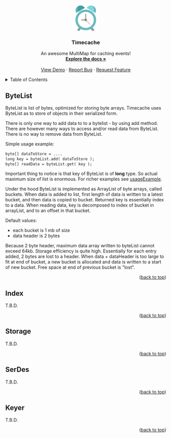 <!-- Improved compatibility of back to top link: See: https://github.com/othneildrew/Best-README-Template/pull/73 -->
<a name="readme-top"></a>
<!--
*** Thanks for checking out the Best-README-Template. If you have a suggestion
*** that would make this better, please fork the repo and create a pull request
*** or simply open an issue with the tag "enhancement".
*** Don't forget to give the project a star!
*** Thanks again! Now go create something AMAZING! :D
-->


<!-- PROJECT LOGO -->
<br />
<div align="center">
  <a href="https://github.com/mtalijanac/timecache.git">
    <img src="images/logo.png" alt="Logo" width="80" height="80">
  </a>

  <h3 align="center">Timecache</h3>

  <p align="center">
    An awesome MultiMap for caching events!
    <br />
    <a href="https://github.com/mtalijanac/timecache"><strong>Explore the docs »</strong></a>
    <br />
    <br />
    <a href="https://github.com/mtalijanac/timecache/blob/main/src/test/java/mt/fireworks/timecache/examples/UseAsMutlimap.java">View Demo</a>
    ·
    <a href="https://github.com/mtalijanac/timecache/issues">Report Bug</a>
    ·
    <a href="https://github.com/mtalijanac/timecache/issues">Request Feature</a>
  </p>
</div>



<!-- TABLE OF CONTENTS -->
<details>
  <summary>Table of Contents</summary>
  <ol>
    <li><a href="#bytelist">ByteList</a></li>
    <li><a href="#index">Index</a></li>
    <li><a href="#storage">Storage</a></li>
    <li><a href="#serdes">SerDes</a></li>
    <li><a href="#keyer">Keyer</a></li>
  </ol>
</details>



<!-- BYTELIST -->
## ByteList

ByteList is list of bytes, optimized for storing byte arrays.
Timecache uses ByteList as to store of objects in their serialized form.

There is only one way to add data to to a bytelist - by using add method.
There are however many ways to access and/or read data from ByteList.
There is no way to remove data from ByteList.

Simple usage example:

    byte[] dataToStore = ....
    long key = byteList.add( dataToStore );
    byte[] readData = byteList.get( key );

Important thing to notice is that key of ByteList is of **long** type.
So actual maximum size of list is enormous. For richer examples see [usageExample](https://github.com/mtalijanac/timecache/blob/main/src/test/java/mt/fireworks/timecache/ByteListTest.java).

Under the hood ByteList is implemented as ArrayList of byte arrays, called buckets.
When data is added to list, first length of data is written to a latest bucket,
and then data is copied to bucket. Returned key is essentially index to a data.
When reading data, key is decomposed to index of bucket in arrayList, and to an
offset in that bucket.

Default values:
  - each bucket is 1 mb of size
  - data header is 2 bytes

Because 2 byte header, maximum data array written to byteList cannot exceed 64kb.
Storage efficiency is quite high. Essentially for each entry added, 2 bytes are
lost to a header. When data + dataHeader is too large to fit at end of bucket,
a new bucket is allocated and data is written to a start of new bucket.
Free space at end of previous bucket is "lost".

<p align="right">(<a href="#readme-top">back to top</a>)</p>



<!-- INDEX -->
## Index

T.B.D.

<p align="right">(<a href="#readme-top">back to top</a>)</p>


<!-- STORAGE -->
## Storage

T.B.D.

<p align="right">(<a href="#readme-top">back to top</a>)</p>


<!-- SERDES -->
## SerDes

T.B.D.

<p align="right">(<a href="#readme-top">back to top</a>)</p>


<!-- KEYER -->
## Keyer

T.B.D.

<p align="right">(<a href="#readme-top">back to top</a>)</p>
